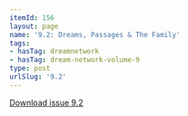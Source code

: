 ```yaml
---
itemId: 156
layout: page
name: '9.2: Dreams, Passages & The Family'
tags:
- hasTag: dreamnetwork
- hasTag: dream-network-volume-9
type: post
urlSlug: '9.2'
---
```

<a href="files/pdfs/Volume_9/9.2-Dream-Network-Journal-Vol-9-No-2.pdf" download="">Download issue 9.2</a>